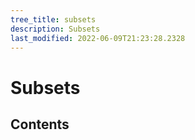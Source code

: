 ```yaml
---
tree_title: subsets
description: Subsets
last_modified: 2022-06-09T21:23:28.2328
---
```


# Subsets

## Contents
